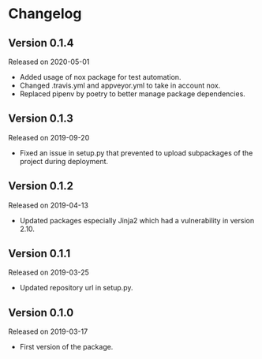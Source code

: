 # Changelog

## Version 0.1.4

Released on 2020-05-01

- Added usage of nox package for test automation.
- Changed .travis.yml and appveyor.yml to take in account nox.
- Replaced pipenv by poetry to better manage package dependencies.

## Version 0.1.3

Released on 2019-09-20

- Fixed an issue in setup.py that prevented to upload subpackages of the project during deployment.

## Version 0.1.2

Released on 2019-04-13

- Updated packages especially Jinja2 which had a vulnerability in version 2.10.

## Version 0.1.1

Released on 2019-03-25

- Updated repository url in setup.py.

## Version 0.1.0

Released on 2019-03-17

- First version of the package.
